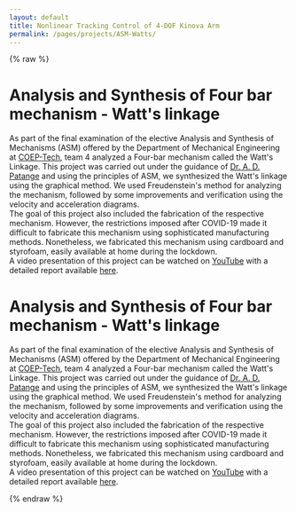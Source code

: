 ```yaml
---
layout: default
title: Nonlinear Tracking Control of 4-DOF Kinova Arm
permalink: /pages/projects/ASM-Watts/
---
```

{% raw %}
<!-- paste the body from ASM-Watts.html here -->
<div class="content_desktop">
    <div class="projects">
        <h1>Analysis and Synthesis of Four bar mechanism - Watt's linkage</h1>
        <p>
            As part of the final examination of the elective Analysis and Synthesis of Mechanisms (ASM) offered by the Department of Mechanical Engineering at 
            <a href="https://www.coep.org.in/">COEP-Tech</a>, team 4 analyzed a Four-bar mechanism called the Watt's Linkage. This project was carried out under the guidance of
            <a href="https://scholar.google.co.in/citations?user=u4zim9MAAAAJ&hl=en">Dr. A. D. Patange</a> and using the principles of ASM, we synthesized the Watt's linkage using the graphical method. We used Freudenstein's method for analyzing the 
            mechanism, followed by some improvements and verification using the velocity and acceleration diagrams.<br>
            The goal of this project also included the fabrication of the respective mechanism. However, the restrictions imposed after COVID-19 made it difficult to fabricate
            this mechanism using sophisticated manufacturing methods. Nonetheless, we fabricated this mechanism using cardboard and styrofoam, easily available at home 
            during the lockdown.<br>
            A video presentation of this project can be watched on <a href="https://www.youtube.com/watch?v=aUdsoSe_8G8&t=9s">YouTube</a> with a detailed report available 
            <a href="https://www.researchgate.net/publication/382424672_Analysis_and_Synthesis_of_Four-bar_Mechanism_-_Watt's_Linkage">here</a>.
        </p>
    </div>
</div>
<!-- Page content for mobile-->
<div class="content_mobile">
    <div class="projects_mobile">
        <h1>Analysis and Synthesis of Four bar mechanism - Watt's linkage</h1>
        <p>
            As part of the final examination of the elective Analysis and Synthesis of Mechanisms (ASM) offered by the Department of Mechanical Engineering at 
            <a href="https://www.coep.org.in/">COEP-Tech</a>, team 4 analyzed a Four-bar mechanism called the Watt's Linkage. This project was carried out under the guidance of
            <a href="https://scholar.google.co.in/citations?user=u4zim9MAAAAJ&hl=en">Dr. A. D. Patange</a> and using the principles of ASM, we synthesized the Watt's linkage using the graphical method. We used Freudenstein's method for analyzing the 
            mechanism, followed by some improvements and verification using the velocity and acceleration diagrams.<br>
            The goal of this project also included the fabrication of the respective mechanism. However, the restrictions imposed after COVID-19 made it difficult to fabricate
            this mechanism using sophisticated manufacturing methods. Nonetheless, we fabricated this mechanism using cardboard and styrofoam, easily available at home 
            during the lockdown.<br>
            A video presentation of this project can be watched on <a href="https://www.youtube.com/watch?v=aUdsoSe_8G8&t=9s">YouTube</a> with a detailed report available 
            <a href="https://www.researchgate.net/publication/382424672_Analysis_and_Synthesis_of_Four-bar_Mechanism_-_Watt's_Linkage">here</a>.
        </p>
    </div>
</div>
{% endraw %}